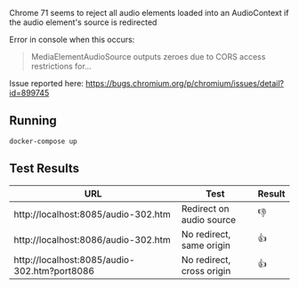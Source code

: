 Chrome 71 seems to reject all audio elements loaded into an AudioContext if the audio element's source is redirected

Error in console when this occurs:

> MediaElementAudioSource outputs zeroes due to CORS access restrictions for...

Issue reported here: https://bugs.chromium.org/p/chromium/issues/detail?id=899745

## Running

`docker-compose up`

## Test Results

|URL|Test|Result|
|---|---|---|
|http://localhost:8085/audio-302.htm|Redirect on audio source|:thumbsdown:|
|http://localhost:8086/audio-302.htm|No redirect, same origin|:thumbsup:|
|http://localhost:8085/audio-302.htm?port8086|No redirect, cross origin|:thumbsup:|
